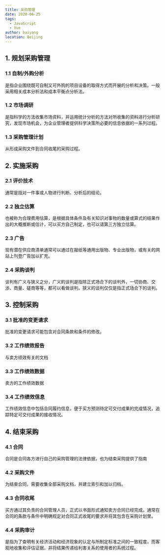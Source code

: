 ```yaml
---
title: 采购管理 
date: 2020-06-25
tags: 
  - JavaScript
  - Vue
author: baiyang
location: Beijing
---
```


## 1. 规划采购管理
### 1.1 自制/外购分析
是指企业围绕既可自制又可外购的项目设备的取得方式而开展的分析和决策。一般采用相关成本分析法和成本平衡点分析法。

### 1.2 市场调研
是指科学的方法收集市场资料，并运用统计分析的方法对所收集的资料进行分析研究，发现市场机会，为企业管理者提供科学决策所必要的信息依据的一系列过程。

### 1.3 采购管理计划
从形成采购文件到合同收尾的采购过程。

## 2. 实施采购
### 2.1 评价技术
通常是指对一件事或人物进行判断、分析后的结论。

### 2.2 独立估算
也被称为合理费用估算，是根据具体条件及有关知识对事物的数量或算式的结果作出的大概推断或估计，可以买方自己制定，也可以请第三方独立估算。

### 2.3 广告
现有潜在供应商清单通常可以通过在报纸等通用出版物、专业出版物，或有关的网站上刊登广告加以扩充。
### 2.4 采购谈判
谈判有广义与狭义之分，广义的谈判是指除正式场合下的谈判外，一切协商、交涉、商量、磋商等等，都可以看做谈判。狭义的谈判仅仅是指正式场合下的谈判。

## 3. 控制采购
### 3.1 批准的变更请求
批准的变更请求可能包含对合同条款和条件的修改。
### 3.2 工作绩效报告
与卖方绩效有关的文档
### 3.3 工作绩效数据
卖方的工作绩效数据
### 3.4 工作绩效信息
工作绩效信息中包括合同履约信息，便于买方预测待定可交付成果的完成情况，追踪特定可交付成果的接收情况。
## 4. 结束采购
### 4.1 合同
合同是合同各方进行自己的采购管理的法律依据，也为结束采购提供了指南
### 4.2 采购文件
为结束合同，需要收集全部采购文档，并建立索引和加以归档。

### 4.3 合同收尾
买方通过其负责的合同管理人员，正式以书面形式通知卖方合同已经完成。通常在合同的条款与条件中明确规定对合同正式收尾的要求并将其包含在采购计划里。
### 4.4 采购审计
是指为了查明有关经济活动和经济现象的认定与所制定标准之间的一致程度，而客观地收集和评估证据，并将结果传递给利害关系的使用者的系统过程。
